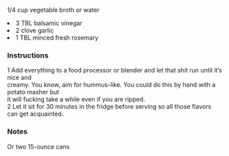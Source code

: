 <!DOCTYPE HTML PUBLIC "-//W3C//DTD HTML 4.0 Transitional//EN">
<html>
  <head>
  <title>WHITE BEAN AND ROSEMARY HUMMUS</title><link rel='stylesheet' href='style.css' type='text/css'><meta http-equiv="Content-Style-Stype" content="text/css">
     <meta http-equiv="Content-Type" content="text/html;charset=utf-8">
     </head><body><div class="recipe" itemscope itemtype="http://schema.org/Recipe"><div class='header'><p class="ti<!DOCTYPE HTML PUBLIC "-//W3C//DTD HTML 4.0 Transitional//EN">
<html>
  <head>
  <title>WHITE BEAN AND ROSEMARY HUMMUS</title><link rel='stylesheet' href='style.css' type='text/css'><meta http-equiv="Content-Style-Stype" content="text/css">
     <meta http-equiv="Content-Type" content="text/html;charset=utf-8">
     </head><body><div class="recipe" itemscope itemtype="http://schema.org/Recipe"><div class='header'><p class="tiing" itemprop="ingredients">1/4 cup vegetable broth or water </li>
<li class="ing" itemprop="ingredients">3 TBL balsamic vinegar </li>
<li class="ing" itemprop="ingredients">2 clove garlic </li>
<li class="ing" itemprop="ingredients">1 TBL minced fresh rosemary </li>
</ul>
</div>
<div class="instructions"><h3 class="Instructions">Instructions</h3><div itemprop="recipeInstructions"><p>1 Add everything to a food processor or blender and let that shit run until it’s nice and<br>creamy. You know, aim for hummus-like. You could do this by hand with a potato masher but<br>it will fucking take a while even if you are ripped.<br>2 Let it sit for 30 minutes in the fridge before serving so all those flavors can get acquainted.</p></div></div><div class="modifications"><h3 class="Notes">Notes</h3><p>Or two 15-ounce cans</p></div></div>

</body>
</html>